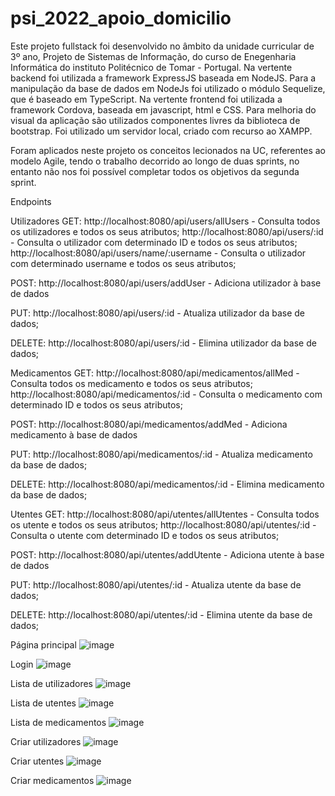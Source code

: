 # psi_2022_apoio_domicilio

Este projeto fullstack foi desenvolvido no âmbito da unidade curricular de 3º ano, Projeto de Sistemas de Informação, do curso de Enegenharia Informática do instituto Politécnico de Tomar - Portugal.
Na vertente backend foi utilizada a framework ExpressJS baseada em NodeJS. Para a manipulação da base de dados em NodeJs foi utilizado o módulo Sequelize, que é baseado em TypeScript.
Na vertente frontend foi utilizada a framework Cordova, baseada em javascript, html e CSS.
Para melhoria do visual da aplicação são utilizados componentes livres da biblioteca de bootstrap.
Foi utilizado um servidor local, criado com recurso ao XAMPP.

Foram aplicados neste projeto os conceitos lecionados na UC, referentes ao modelo Agile, tendo o trabalho decorrido ao longo de duas sprints, no entanto não nos foi possível completar todos os objetivos da segunda sprint.


Endpoints

Utilizadores
GET:
http://localhost:8080/api/users/allUsers - Consulta todos os utilizadores e todos os seus atributos;
http://localhost:8080/api/users/:id - Consulta o utilizador com determinado ID e todos os seus atributos;
http://localhost:8080/api/users/name/:username - Consulta o utilizador com determinado username e todos os seus atributos;

POST:
http://localhost:8080/api/users/addUser - Adiciona utilizador à base de dados

PUT:
http://localhost:8080/api/users/:id - Atualiza utilizador da base de dados;

DELETE:
http://localhost:8080/api/users/:id - Elimina utilizador da base de dados;

Medicamentos
GET:
http://localhost:8080/api/medicamentos/allMed - Consulta todos os medicamento e todos os seus atributos;
http://localhost:8080/api/medicamentos/:id - Consulta o medicamento com determinado ID e todos os seus atributos;

POST:
http://localhost:8080/api/medicamentos/addMed - Adiciona medicamento à base de dados

PUT:
http://localhost:8080/api/medicamentos/:id - Atualiza medicamento da base de dados;

DELETE:
http://localhost:8080/api/medicamentos/:id - Elimina medicamento da base de dados;


Utentes
GET:
http://localhost:8080/api/utentes/allUtentes - Consulta todos os utente e todos os seus atributos;
http://localhost:8080/api/utentes/:id - Consulta o utente com determinado ID e todos os seus atributos;

POST:
http://localhost:8080/api/utentes/addUtente - Adiciona utente à base de dados

PUT:
http://localhost:8080/api/utentes/:id - Atualiza utente da base de dados;

DELETE:
http://localhost:8080/api/utentes/:id - Elimina utente da base de dados;

Página principal
![image](https://user-images.githubusercontent.com/48334715/176009830-7b70b34e-465c-49f6-b82c-7aeba1033093.png)



Login
![image](https://user-images.githubusercontent.com/48334715/176009951-a6f82f5f-c771-484c-9f3b-ba3209fea9fd.png)


Lista de utilizadores
![image](https://user-images.githubusercontent.com/48334715/176010039-afd7d947-b5d9-4080-ae90-5dcf5bfd8282.png)

Lista de utentes
![image](https://user-images.githubusercontent.com/48334715/176010106-7fadf2ea-802d-4aa5-bcea-2e8593a22146.png)

Lista de medicamentos
![image](https://user-images.githubusercontent.com/48334715/176010167-39e82cde-bcc5-4f1f-a6bb-b56f8c5816f0.png)


Criar utilizadores
![image](https://user-images.githubusercontent.com/48334715/176010250-b680e4f4-ff8a-45fc-80da-d5b395aa2772.png)

Criar utentes
![image](https://user-images.githubusercontent.com/48334715/176010523-936ad328-a2e1-4041-ad9e-92584565f6d5.png)

Criar medicamentos
![image](https://user-images.githubusercontent.com/48334715/176010432-9a522361-027a-4f5b-8adf-40ad5a206201.png)






